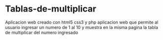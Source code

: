 # Tablas-de-multiplicar
Aplicacion web creado con html5 css3 y php
aplicacion web que permite al usuario ingresar un numero de 1 al 10 y muestra en la misma pagina la tabla de multiplicar del numero ingresado
